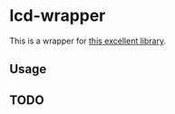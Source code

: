 # lcd-wrapper
This is a wrapper for [this excellent library](https://github.com/fehmer/adafruit-i2c-lcd). 

## Usage

## TODO

